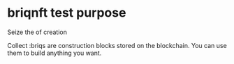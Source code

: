 # briqnft test purpose
Seize the of creation

Collect :briqs are construction blocks stored on the blockchain. You can use them to build anything you want.
